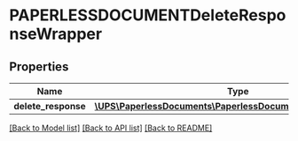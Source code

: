 # PAPERLESSDOCUMENTDeleteResponseWrapper

## Properties
Name | Type | Description | Notes
------------ | ------------- | ------------- | -------------
**delete_response** | [**\UPS\PaperlessDocuments\PaperlessDocuments\DeleteResponse**](DeleteResponse.md) |  | 

[[Back to Model list]](../../README.md#documentation-for-models) [[Back to API list]](../../README.md#documentation-for-api-endpoints) [[Back to README]](../../README.md)

